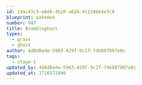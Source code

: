 ```yaml
---
id: 19ac43c5-a6e6-4528-a62b-4c224b64e3c8
blueprint: pokemon
number: 947
title: Brambleghast
types:
  - grass
  - ghost
author: 4d8d6ede-5963-429f-9c2f-74b897007e0c
tags:
  - stage-1
updated_by: 4d8d6ede-5963-429f-9c2f-74b897007e0c
updated_at: 1716572840
---
```


